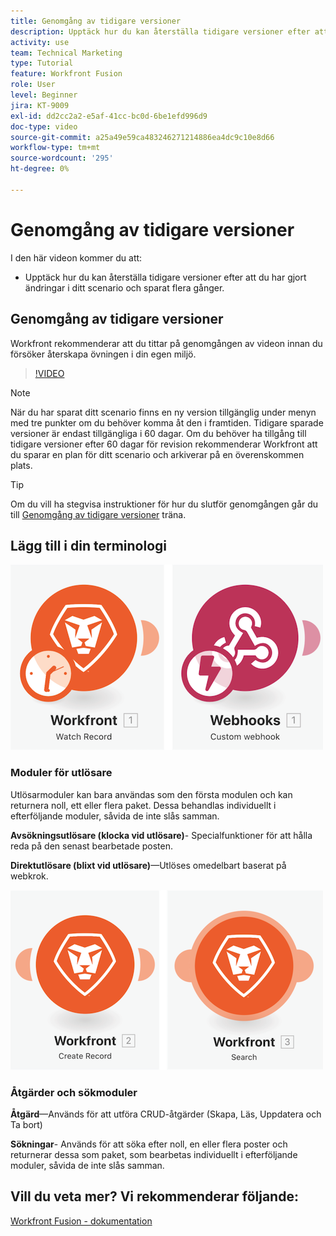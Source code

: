```yaml
---
title: Genomgång av tidigare versioner
description: Upptäck hur du kan återställa tidigare versioner efter att du har gjort ändringar i ditt scenario och sparat dem i [!DNL Adobe Workfront Fusion].
activity: use
team: Technical Marketing
type: Tutorial
feature: Workfront Fusion
role: User
level: Beginner
jira: KT-9009
exl-id: dd2cc2a2-e5af-41cc-bc0d-6be1efd996d9
doc-type: video
source-git-commit: a25a49e59ca483246271214886ea4dc9c10e8d66
workflow-type: tm+mt
source-wordcount: '295'
ht-degree: 0%

---
```


# Genomgång av tidigare versioner

I den här videon kommer du att:

* Upptäck hur du kan återställa tidigare versioner efter att du har gjort ändringar i ditt scenario och sparat flera gånger.

## Genomgång av tidigare versioner

Workfront rekommenderar att du tittar på genomgången av videon innan du försöker återskapa övningen i din egen miljö.

>[!VIDEO](https://video.tv.adobe.com/v/335268/?quality=12&learn=on)

>[!NOTE]
>
>När du har sparat ditt scenario finns en ny version tillgänglig under menyn med tre punkter om du behöver komma åt den i framtiden. Tidigare sparade versioner är endast tillgängliga i 60 dagar. Om du behöver ha tillgång till tidigare versioner efter 60 dagar för revision rekommenderar Workfront att du sparar en plan för ditt scenario och arkiverar på en överenskommen plats.

>[!TIP]
>
>Om du vill ha stegvisa instruktioner för hur du slutför genomgången går du till [Genomgång av tidigare versioner](https://experienceleague.adobe.com/docs/workfront-learn/tutorials-workfront/fusion/exercises/access-previous-versions.html?lang=en) träna.

## Lägg till i din terminologi

![En bild av en bevakad post och en anpassad webbkrokmodul](assets/understand-the-basics-3.png)

### Moduler för utlösare

Utlösarmoduler kan bara användas som den första modulen och kan returnera noll, ett eller flera paket. Dessa behandlas individuellt i efterföljande moduler, såvida de inte slås samman.

**Avsökningsutlösare (klocka vid utlösare)**- Specialfunktioner för att hålla reda på den senast bearbetade posten.

**Direktutlösare (blixt vid utlösare)**—Utlöses omedelbart baserat på webkrok.

![En bild av en post som skapats och en sökmodul](assets/understand-the-basics-4.png)

### Åtgärder och sökmoduler

**Åtgärd**—Används för att utföra CRUD-åtgärder (Skapa, Läs, Uppdatera och Ta bort)

**Sökningar**- Används för att söka efter noll, en eller flera poster och returnerar dessa som paket, som bearbetas individuellt i efterföljande moduler, såvida de inte slås samman.

## Vill du veta mer? Vi rekommenderar följande:

[Workfront Fusion - dokumentation](https://experienceleague.adobe.com/docs/workfront/using/adobe-workfront-fusion/workfront-fusion-2.html?lang=en)
